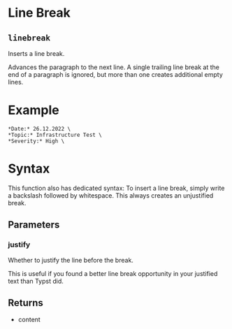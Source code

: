 # Line Break

## `linebreak`

Inserts a line break.

Advances the paragraph to the next line. A single trailing line break at the
end of a paragraph is ignored, but more than one creates additional empty
lines.

# Example
```example
*Date:* 26.12.2022 \
*Topic:* Infrastructure Test \
*Severity:* High \
```

# Syntax
This function also has dedicated syntax: To insert a line break, simply write
a backslash followed by whitespace. This always creates an unjustified
break.

## Parameters

### justify 

Whether to justify the line before the break.

This is useful if you found a better line break opportunity in your
justified text than Typst did.



## Returns

- content

